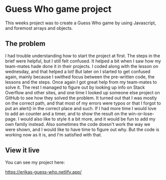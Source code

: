 # Guess Who game project

This weeks project was to create a Guess Who game by using Javascript, and foremost arrays and objects.

## The problem

I had trouble understanding how to start the project at first. The steps in the brief were helpful, but I still felt confused. It helped a bit when I saw how my team-mates hade done it in their projects. I coded along with the lesson on wednesday, and that helped a lot! But later on I started to get confused again, mainly because I swithed focus between the pre-written code, the lessons and the steps. Once again I got great help from my team-mates to solve it. The rest I managed to figure out by looking up info on Stack Overflow and other sites, and one time I looked up someone else project on GitHub to see how they solved the problem. It turned out that I was mostly on the correct path, and that most of my errors were typos or that I forgot to put an alert() in the correct place and such. If I had more time I would love to add an counter and a timer, and to show the result on the win-or-lose-page. I would also like to style it a bit more, and it would be fun to add my own family instead. Also sometimes the code doesn't work the way we were shown, and I would like to have time to figure out why. But the code is working now as it is, and I'm satisfied with that.

## View it live

You can see my project here:

https://erikas-guess-who.netlify.app/